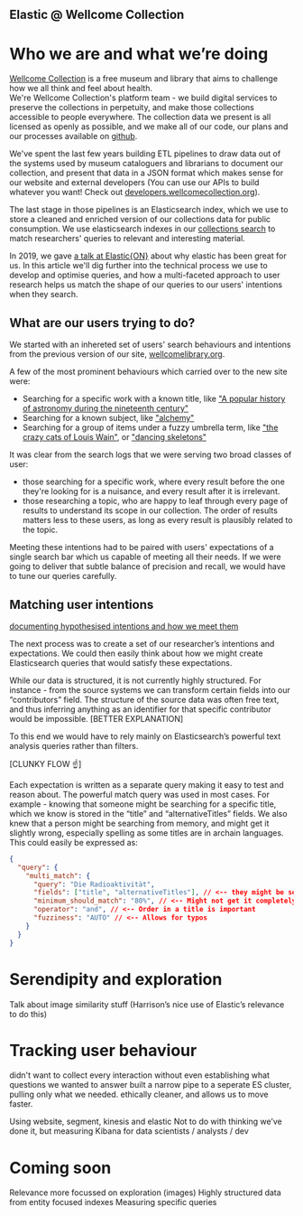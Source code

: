## Elastic @ Wellcome Collection

# Who we are and what we’re doing

[Wellcome Collection](https://wellcomecollection.org/) is a free museum and library that aims to challenge how we all think and feel about health.  
We're Wellcome Collection's platform team - we build digital services to preserve the collections in perpetuity, and make those collections accessible to people everywhere. The collection data we present is all licensed as openly as possible, and we make all of our code, our plans and our processes available on [github](https://github.com/wellcomecollection/).

We've spent the last few years building ETL pipelines to draw data out of the systems used by museum cataloguers and librarians to document our collection, and present that data in a JSON format which makes sense for our website and external developers (You can use our APIs to build whatever you want! Check out [developers.wellcomecollection.org](developers.wellcomecollection.org)).

The last stage in those pipelines is an Elasticsearch index, which we use to store a cleaned and enriched version of our collections data for public consumption. We use elasticsearch indexes in our [collections search](https://wellcomecollection.org/works) to match researchers' queries to relevant and interesting material.

In 2019, we gave [a talk at Elastic{ON}](https://www.elastic.co/elasticon/tour/2019/london/improving-search-at-wellcome-collection) about why elastic has been great for us. In this article we'll dig further into the technical process we use to develop and optimise queries, and how a multi-faceted approach to user research helps us match the shape of our queries to our users' intentions when they search.

## What are our users trying to do?

We started with an inhereted set of users' search behaviours and intentions from the previous version of our site, [wellcomelibrary.org](https://wellcomelibrary.org).

A few of the most prominent behaviours which carried over to the new site were:

- Searching for a specific work with a known title, like ["A popular history of astronomy during the nineteenth century"](https://wellcomecollection.org/works?query=A%20popular%20history%20of%20astronomy%20during%20the%20nineteenth%20century)
- Searching for a known subject, like ["alchemy"](https://wellcomecollection.org/works?query=alchemy)
- Searching for a group of items under a fuzzy umbrella term, like ["the crazy cats of Louis Wain"](https://wellcomecollection.org/works?query=the%20crazy%20cats%20of%20Louis%20Wain), or ["dancing skeletons"](https://wellcomecollection.org/works?query=dancing%20skeletons)

It was clear from the search logs that we were serving two broad classes of user:

- those searching for a specific work, where every result before the one they're looking for is a nuisance, and every result after it is irrelevant.
- those researching a topic, who are happy to leaf through every page of results to understand its scope in our collection. The order of results matters less to these users, as long as every result is plausibly related to the topic.

Meeting these intentions had to be paired with users' expectations of a single search bar which us capable of meeting all their needs. If we were going to deliver that subtle balance of precision and recall, we would have to tune our queries carefully.

## Matching user intentions

[documenting hypothesised intentions and how we meet them](https://docs.wellcomecollection.org/catalogue/search_relevance/intentions-and-expectations)

The next process was to create a set of our researcher’s intentions and expectations. We could then easily think about how we might create Elasticsearch queries that would satisfy these expectations.

While our data is structured, it is not currently highly structured. For instance - from the source systems we can transform certain fields into our “contributors” field. The structure of the source data was often free text, and thus inferring anything as an identifier for that specific contributor would be impossible. [BETTER EXPLANATION]

To this end we would have to rely mainly on Elasticsearch’s powerful text analysis queries rather than filters.

[CLUNKY FLOW ☝️]

Each expectation is written as a separate query making it easy to test and reason about. The powerful match query was used in most cases. For example - knowing that someone might be searching for a specific title, which we know is stored in the “title” and “alternativeTitles” fields. We also knew that a person might be searching from memory, and might get it slightly wrong, especially spelling as some titles are in archain languages. This could easily be expressed as:

```json
{
  "query": {
    "multi_match": {
      "query": "Die Radioaktivität",
      "fields": ["title", "alternativeTitles"], // <-- they might be searching for either
      "minimum_should_match": "80%", // <-- Might not get it completely correct
      "operator": "and", // <-- Order in a title is important
      "fuzziness": "AUTO" // <-- Allows for typos
    }
  }
}
```

# Serendipity and exploration

Talk about image similarity stuff (Harrison’s nice use of Elastic’s relevance to do this)

# Tracking user behaviour

didn't want to collect every interaction without even establishing what questions we wanted to answer
built a narrow pipe to a seperate ES cluster, pulling only what we needed.
ethically cleaner, and allows us to move faster.

Using website, segment, kinesis and elastic
Not to do with thinking we’ve done it, but measuring
Kibana for data scientists / analysts / dev

# Coming soon

Relevance more focussed on exploration (images)
Highly structured data from entity focused indexes
Measuring specific queries
